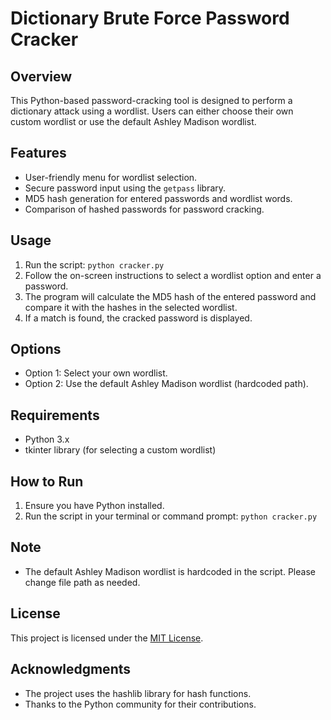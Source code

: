 # Dictionary Brute Force Password Cracker

## Overview

This Python-based password-cracking tool is designed to perform a dictionary attack using a wordlist. Users can either choose their own custom wordlist or use the default Ashley Madison wordlist.

## Features

- User-friendly menu for wordlist selection.
- Secure password input using the `getpass` library.
- MD5 hash generation for entered passwords and wordlist words.
- Comparison of hashed passwords for password cracking.

## Usage

1. Run the script: `python cracker.py`
2. Follow the on-screen instructions to select a wordlist option and enter a password.
3. The program will calculate the MD5 hash of the entered password and compare it with the hashes in the selected wordlist.
4. If a match is found, the cracked password is displayed.

## Options

- Option 1: Select your own wordlist.
- Option 2: Use the default Ashley Madison wordlist (hardcoded path).

## Requirements

- Python 3.x
- tkinter library (for selecting a custom wordlist)

## How to Run

1. Ensure you have Python installed.
2. Run the script in your terminal or command prompt: `python cracker.py`

## Note

- The default Ashley Madison wordlist is hardcoded in the script. Please change file path as needed.

## License

This project is licensed under the [MIT License](LICENSE).

## Acknowledgments

- The project uses the hashlib library for hash functions.
- Thanks to the Python community for their contributions.
